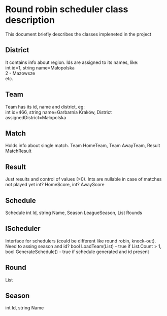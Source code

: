 ﻿# Round robin scheduler class description
This document briefly describes 
the classes impleneted in the project
## District
It contains info about region. Ids are assigned to
its names, like:  
int id=1, string name=Małopolska  
2 - Mazowsze  
etc.
## Team
Team has its id, name and district, eg:  
int id=466, string name=Garbarnia Kraków, 
District assignedDistrict=Małopolska
## Match
Holds info about single match.
Team HomeTeam, Team AwayTeam, Result MatchResult
## Result
Just results and control of values (>0). Ints are nullable
in case of matches not played yet
int? HomeScore, int? AwayScore
## Schedule
Schedule
int Id, string Name, Season LeagueSeason, 
List<Round> Rounds
## IScheduler
Interface for schedulers (could be different like 
round robin, knock-out). Need to assing season and id?
bool LoadTeam(List<Team>) - true if List.Count > 1,
bool GenerateSchedule() - true if schedule generated
and id present 
## Round
List<Match>
## Season
int Id, string Name
